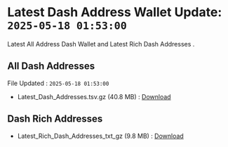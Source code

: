 # Latest Dash Address Wallet Update: `2025-05-18 01:53:00`

Latest All Address Dash Wallet and Latest Rich Dash Addresses .

## All Dash Addresses

File Updated : `2025-05-18 01:53:00`

- Latest_Dash_Addresses.tsv.gz (40.8 MB) : [Download](https://github.com/Pymmdrza/Rich-Address-Wallet/releases/tag/Dash)

## Dash Rich Addresses

- Latest_Rich_Dash_Addresses_txt_gz (9.8 MB) : [Download](https://github.com/Pymmdrza/Rich-Address-Wallet/releases/tag/Dash)
